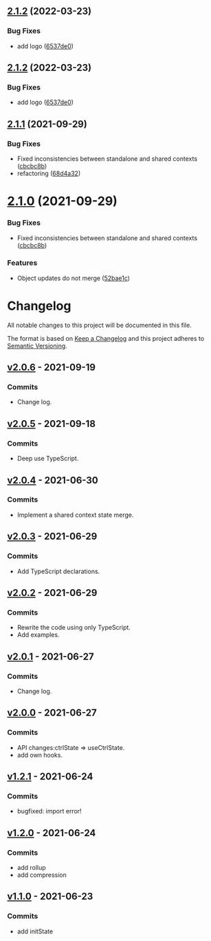 ## [2.1.2](https://github.com/NickLJudy/flowregime/compare/v2.1.1...v2.1.2) (2022-03-23)


### Bug Fixes

* add logo ([6537de0](https://github.com/NickLJudy/flowregime/commit/6537de0cc99bdd09f0deb117ca5705d60c6c23dd))

## [2.1.2](https://github.com/NickLJudy/flowregime/compare/v2.1.1...v2.1.2) (2022-03-23)


### Bug Fixes

* add logo ([6537de0](https://github.com/NickLJudy/flowregime/commit/6537de0cc99bdd09f0deb117ca5705d60c6c23dd))

## [2.1.1](https://github.com/NickLJudy/flowregime/compare/v2.1.0...v2.1.1) (2021-09-29)


### Bug Fixes

* Fixed inconsistencies between standalone and shared contexts ([cbcbc8b](https://github.com/NickLJudy/flowregime/commit/cbcbc8b70556f5599cce970834636a3e27364692))
* refactoring ([68d4a32](https://github.com/NickLJudy/flowregime/commit/68d4a3241f0bf7cb1352572e3e4aafd33d6234cf))

# [2.1.0](https://github.com/NickLJudy/flowregime/compare/v2.0.6...v2.1.0) (2021-09-29)


### Bug Fixes

* Fixed inconsistencies between standalone and shared contexts ([cbcbc8b](https://github.com/NickLJudy/flowregime/commit/cbcbc8b70556f5599cce970834636a3e27364692))


### Features

* Object updates do not merge ([52bae1c](https://github.com/NickLJudy/flowregime/commit/52bae1c914ab14df8d2f7a01b19fcd4605493e6d))

# Changelog

All notable changes to this project will be documented in this file.

The format is based on [Keep a Changelog](https://keepachangelog.com/en/1.0.0/)
and this project adheres to [Semantic Versioning](https://semver.org/spec/v2.0.0.html).

## [v2.0.6](https://github.com/NickLJudy/flowregime/commit/c9e564ae4d4d4a0c0690c616fec7d84d7851777e) - 2021-09-19
### Commits
- Change log.

## [v2.0.5](https://github.com/NickLJudy/flowregime/commit/d1ea8bc7d4a091446c8b620992247bbd02d523a4) - 2021-09-18
### Commits
- Deep use TypeScript.

## [v2.0.4](https://github.com/NickLJudy/flowregime/commit/94f5aa7591651dac15b404b45408773947c405e8) - 2021-06-30
### Commits
- Implement a shared context state merge.

## [v2.0.3](https://github.com/NickLJudy/flowregime/commit/891567b27da1a1bb9368fede1bd61e7d5767f6b8) - 2021-06-29
### Commits
- Add TypeScript declarations.

## [v2.0.2](https://github.com/NickLJudy/flowregime/commit/2e1f0f4d382e1d080c69b95aa45fad9aa2e5e78e) - 2021-06-29
### Commits
- Rewrite the code using only TypeScript.
- Add examples.

## [v2.0.1](https://github.com/NickLJudy/flowregime/commit/0d23bed9be3c2b7b85d406cea5a3756c72020af7) - 2021-06-27
### Commits
- Change log.

## [v2.0.0](https://github.com/NickLJudy/flowregime/commit/13ce6401813497b582608f55f62a0f05f00e4768) - 2021-06-27
### Commits
- API changes:ctrlState => useCtrlState.
- add own hooks.

## [v1.2.1](https://github.com/NickLJudy/flowregime/commit/ba43350e147f979f1760a74c2ce7bde2aae5069d) - 2021-06-24
### Commits
- bugfixed: import error!

## [v1.2.0](https://github.com/NickLJudy/flowregime/commit/cbde5485bf92b9bb20a0c5bfbf64471946e9dabb) - 2021-06-24
### Commits
- add rollup
- add compression

## [v1.1.0](https://github.com/NickLJudy/flowregime/commit/adca4d90cb8f3d339c002f6c53c8bd46f5487c57) - 2021-06-23
### Commits
- add initState

